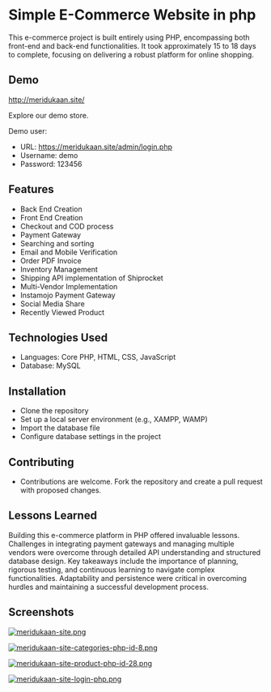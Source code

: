 
# Simple E-Commerce Website in php

This e-commerce project is built entirely using PHP, encompassing both front-end and back-end functionalities. It took approximately 15 to 18 days to complete, focusing on delivering a robust platform for online shopping.




## Demo

http://meridukaan.site/

Explore our demo store.

Demo user:
- URL: https://meridukaan.site/admin/login.php
- Username: demo
- Password: 123456
## Features

- Back End Creation
- Front End Creation
- Checkout and COD process
- Payment Gateway
- Searching and sorting
- Email and Mobile Verification
- Order PDF Invoice
- Inventory Management
- Shipping API implementation of Shiprocket
- Multi-Vendor Implementation
- Instamojo Payment Gateway
- Social Media Share
- Recently Viewed Product

## Technologies Used

- Languages: Core PHP, HTML, CSS, JavaScript
- Database: MySQL





## Installation

- Clone the repository
- Set up a local server environment (e.g., XAMPP, WAMP)
- Import the database file
- Configure database settings in the project
## Contributing

- Contributions are welcome. Fork the repository and create a pull request with proposed changes.
## Lessons Learned

Building this e-commerce platform in PHP offered invaluable lessons. Challenges in integrating payment gateways and managing multiple vendors were overcome through detailed API understanding and structured database design. Key takeaways include the importance of planning, rigorous testing, and continuous learning to navigate complex functionalities. Adaptability and persistence were critical in overcoming hurdles and maintaining a successful development process.


## Screenshots

[![meridukaan-site.png](https://i.postimg.cc/mrGrW8XG/meridukaan-site.png)](https://postimg.cc/bZ3PQHf6)

[![meridukaan-site-categories-php-id-8.png](https://i.postimg.cc/fyjbLXJr/meridukaan-site-categories-php-id-8.png)](https://postimg.cc/MfHw3n07)

[![meridukaan-site-product-php-id-28.png](https://i.postimg.cc/JzH958Q1/meridukaan-site-product-php-id-28.png)](https://postimg.cc/SnqTmw55)

[![meridukaan-site-login-php.png](https://i.postimg.cc/prgB2w5Z/meridukaan-site-login-php.png)](https://postimg.cc/K3DTfsNk)

